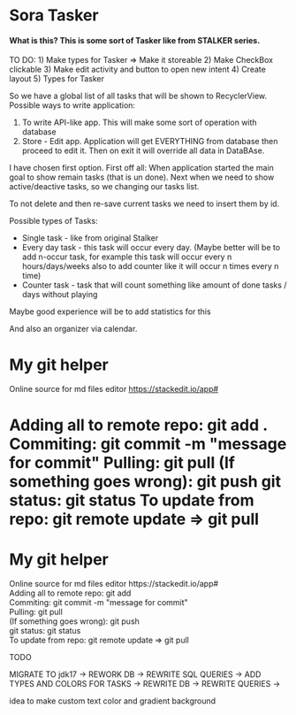 <div><h1>Sora Tasker</h1></div>
<h4>What is this? 
This is some sort of Tasker like from STALKER series.</h4>
TO DO:
1) Make types for Tasker => Make it storeable
2) Make CheckBox clickable
3) Make edit activity and button to open new intent
4) Create layout
5) Types for Tasker 


So we have a global list of all tasks that will be shown to RecyclerView. 
Possible ways to write application:
1) To write API-like app. This will make some sort of operation with database
2) Store - Edit app. Application will get EVERYTHING from database then proceed to edit it. Then on exit it will override all data in DataBAse. 

I have chosen first option. 
First off all: When application started the main goal to show remain tasks (that is un done).
Next when we need to show active/deactive tasks, so we changing our tasks list.


To not delete and then re-save current tasks we need to insert them by id.

Possible types of Tasks:
* Single task - like from original Stalker
* Every day task - this task will occur every day. (Maybe better will be to add n-occur task, for example this task will occur every n hours/days/weeks also to add counter like it will occur n times every n time)
* Counter task - task that will count something like amount of done tasks / days without playing

Maybe good experience will be to add statistics for this

And also an organizer via calendar.

# My git helper
Online source for md files editor https://stackedit.io/app#

Adding all to remote repo: git add .
Commiting: git commit -m "message for commit"
Pulling: git pull
(If something goes wrong): git push
git status: git status
To update from repo: git remote update   =>  git pull 
=======
<h1>My git helper</h1>
Online source for md files editor https://stackedit.io/app#     <br>
Adding all to remote repo: git add        <br>
Commiting: git commit -m "message for commit"   <br>
Pulling: git pull    <br>
(If something goes wrong): git push    <br>
git status: git status     <br>
To update from repo: git remote update   =>  git pull    <br>



TODO 

MIGRATE TO jdk17 -> REWORK DB -> REWRITE SQL QUERIES -> ADD TYPES AND COLORS FOR TASKS -> REWRITE DB -> REWRITE QUERIES -> 


idea to make custom text color and gradient background